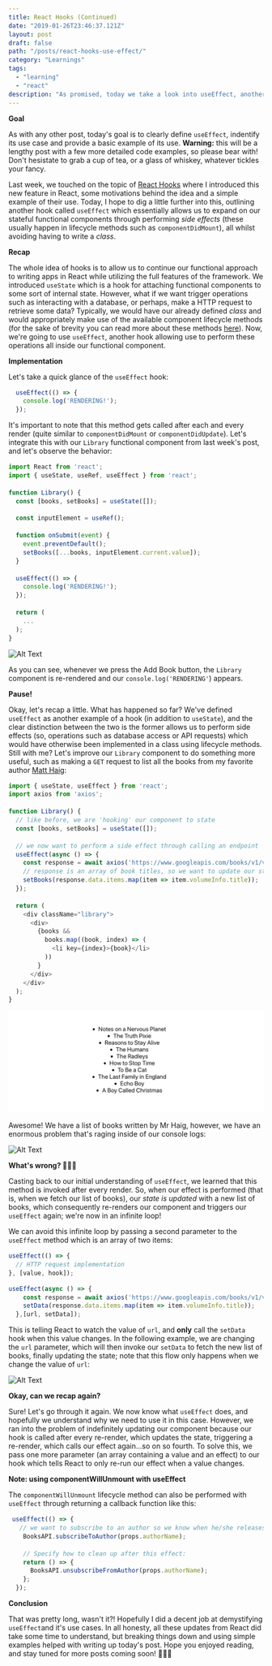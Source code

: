 ```yaml
---
title: React Hooks (Continued)
date: "2019-01-26T23:46:37.121Z"
layout: post
draft: false
path: "/posts/react-hooks-use-effect/"
category: "Learnings"
tags:
  - "learning"
  - "react"
description: "As promised, today we take a look into useEffect, another hook used for managing side effects."
---
```

**Goal**

As with any other post, today's goal is to clearly define `useEffect`, indentify its use case and provide a basic example of its use. **Warning:** this will be a lengthy post with a few more detailed code examples, so please bear with! Don't hesistate to grab a cup of tea, or a glass of whiskey, whatever tickles your fancy.

Last week, we touched on the topic of [React Hooks](http://localhost:8000/posts/react-hooks) where I introduced this new feature in React, some motivations behind the idea and a simple example of their use. Today, I hope to dig a little further into this, outlining another hook called `useEffect` which essentially allows us to expand on our stateful functional components through performing _side effects_ (these usually happen in lifecycle methods such as  `componentDidMount`), all whilst avoiding having to write a _class_.

**Recap**

The whole idea of hooks is to allow us to continue our functional approach to writing apps in React  while utilizing the full features of the framework. We introduced `useState` which is a hook for attaching functional components to some sort of internal state. However, what if we want trigger operations such as interacting with a database, or perhaps, make a HTTP request to retrieve some data? Typically, we would have our already defined _class_ and would appropriately make use of the available component lifecycle methods (for the sake of brevity you can read more about these methods [here](https://reactjs.org/docs/state-and-lifecycle.html#adding-lifecycle-methods-to-a-class)). Now, we're going to use `useEffect`, another hook allowing use to perform these operations all inside our functional component. 

**Implementation**

Let's take a quick glance of the `useEffect` hook:

```javascript
  useEffect(() => {
    console.log('RENDERING!');
  });
```

It's important to note that this method gets called after each and every render (quite similar to `componentDidMount` or `componentDidUpdate`). Let's integrate this with our `Library` functional component from last week's post, and let's observe the behavior:

```javascript
import React from 'react';
import { useState, useRef, useEffect } from 'react';

function Library() {
  const [books, setBooks] = useState([]);

  const inputElement = useRef();

  function onSubmit(event) {
    event.preventDefault();
    setBooks([...books, inputElement.current.value]);
  }

  useEffect(() => {
    console.log('RENDERING!');
  });

  return (
    ...
  );
}
```

![Alt Text](./addBook.gif)

As you can see, whenever we press the Add Book button, the `Library` component is re-rendered and our `console.log('RENDERING'`) appears. 

**Pause!**

Okay, let's recap a little. What has happened so far? We've defined `useEffect` as another example of a hook (in addition to `useState`), and the clear distinction between the two is the former allows us to perform side effects (so, operations such as database access or API requests) which would have otherwise been implemented in a class using lifecycle methods. Still with me? Let's improve our `Library` component to do something more useful, such as making a `GET` request to list all the books from my favorite author [Matt Haig](http://www.matthaig.com):

```javascript
import { useState, useEffect } from 'react';
import axios from 'axios';

function Library() {
  // like before, we are 'hooking' our component to state
  const [books, setBooks] = useState([]);

  // we now want to perform a side effect through calling an endpoint
  useEffect(async () => {
    const response = await axios('https://www.googleapis.com/books/v1/volumes?q=matt+haig');
    // response is an array of book titles, so we want to update our state 
    setBooks(response.data.items.map(item => item.volumeInfo.title));
  });
  
  return (
    <div className="library">
      <div>
        {books &&
          books.map((book, index) => (
            <li key={index}>{book}</li>
          ))
        }
      </div>
    </div>
  );
}
```
![Alt Text](./listBooks.png)

Awesome! We have a list of books written by Mr Haig, however, we have an enormous problem that's raging inside of our console logs:

![Alt Text](./mess.gif)

**What's wrong? 🤷🏾‍♂️**

Casting back to our initial understanding of `useEffect`, we learned that this method is invoked after every render. So, when our effect is performed (that is, when we fetch our list of books), our _state is updated_ with a new list of books, which consequently re-renders our component and triggers our `useEffect` again; we're now in an infinite loop!

We can avoid this infinite loop by passing a second parameter to the `useEffect` method which is an array of two items:
```javascript
useEffect(() => {
  // HTTP request implementation
}, [value, hook]);
``` 

```javascript
useEffect(async () => {
    const response = await axios('https://www.googleapis.com/books/v1/volumes?q=peter+swanson');
    setData(response.data.items.map(item => item.volumeInfo.title));
  },[url, setData]); 
```

This is telling React to watch the value of `url`, and **only** call the `setData` hook when this value changes. In the following example, we are changing the `url` parameter, which will then invoke our `setData` to fetch the new list of books, finally updating the state; note that this flow only happens when we change the value of `url`:

![Alt Text](./nomess.gif)

**Okay, can we recap again?**

Sure! Let's go through it again. We now know what `useEffect` does, and hopefully we understand why we need to use it in this case. However, we ran into the problem of indefinitely updating our component because our hook is called after every re-render, which updates the state, triggering a re-render, which calls our effect again...so on so fourth. To solve this, we pass one more parameter (an array containing a value and an effect) to our hook which tells React to only re-run our effect when a value changes. 

**Note: using componentWillUnmount with useEffect**

The `componentWillUnmount` lifecycle method can also be performed with `useEffect` through returning a callback function like this:

```javascript
 useEffect(() => {
   // we want to subscribe to an author so we know when he/she releases a new book!
    BooksAPI.subscribeToAuthor(props.authorName);
    
    // Specify how to clean up after this effect:
    return () => {
      BooksAPI.unsubscribeFromAuthor(props.authorName);
    };
  });
```

**Conclusion**

That was pretty long, wasn't it?! Hopefully I did a decent job at demystifying `useEffect`and it's use cases. In all honesty, all these updates from React did take some time to understand, but  breaking things down and using simple examples helped with writing up today's post. Hope you enjoyed reading, and stay tuned for more posts coming soon! 🕵🏾‍♂️
